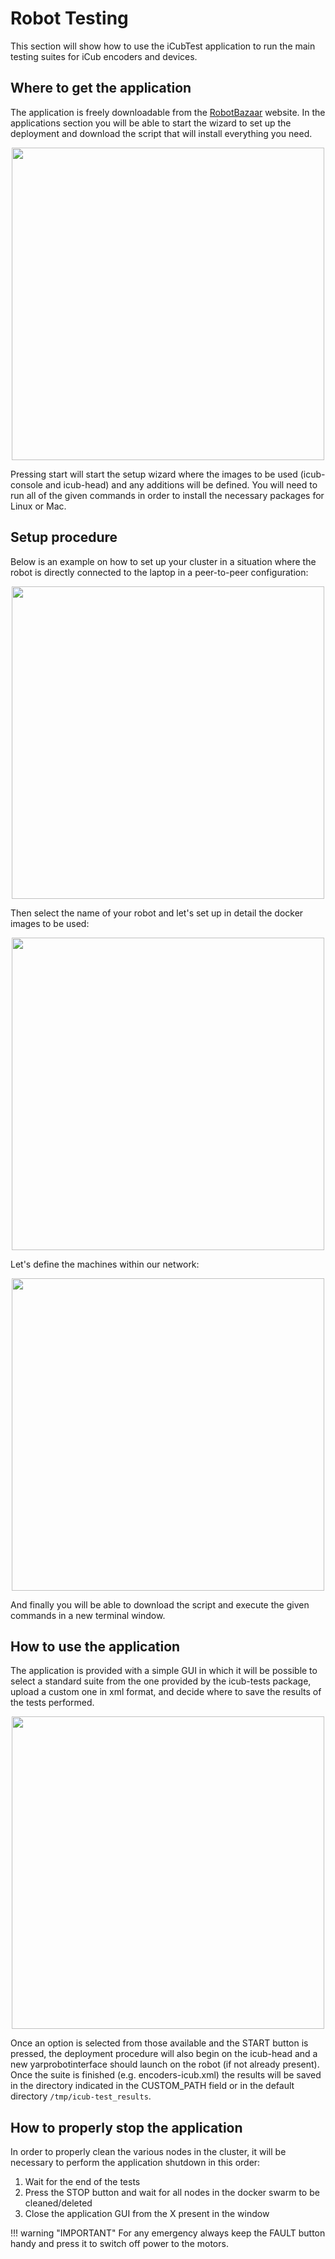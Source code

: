 # Robot Testing
This section will show how to use the iCubTest application to run the main testing suites for iCub encoders and devices.

## Where to get the application
The application is freely downloadable from the [RobotBazaar](https://robot-bazaar.iit.it/applications) website. In the applications section you will be able to start the wizard to set up the deployment and download the script that will install everything you need.

<center> <img src ="../img/robot-bazaar.png" height = 500px> </center>

Pressing start will start the setup wizard where the images to be used (icub-console and icub-head) and any additions will be defined. You will need to run all of the given commands in order to install the necessary packages for Linux or Mac.

## Setup procedure
Below is an example on how to set up your cluster in a situation where the robot is directly connected to the laptop in a peer-to-peer configuration:

<center> <img src ="../img/clusters.png" height = 500px> </center>

Then select the name of your robot and let's set up in detail the docker images to be used:

<center> <img src ="../img/docker_images.png" height = 500px> </center>

Let's define the machines within our network:

<center> <img src ="../img/clusters_machines.png" height = 500px> </center>

And finally you will be able to download the script and execute the given commands in a new terminal window.

## How to use the application
The application is provided with a simple GUI in which it will be possible to select a standard suite from the one provided by the icub-tests package, upload a custom one in xml format, and decide where to save the results of the tests performed.

<center> <img src ="../img/GUI.png" height = 500px> </center>

Once an option is selected from those available and the START button is pressed, the deployment procedure will also begin on the icub-head and a new yarprobotinterface should launch on the robot (if not already present). Once the suite is finished (e.g. encoders-icub.xml) the results will be saved in the directory indicated in the CUSTOM_PATH field or in the default directory `/tmp/icub-test_results`.

## How to properly stop the application
In order to properly clean the various nodes in the cluster, it will be necessary to perform the application shutdown in this order:

1. Wait for the end of the tests
2. Press the STOP button and wait for all nodes in the docker swarm to be cleaned/deleted
3. Close the application GUI from the X present in the window

!!! warning "IMPORTANT" 
    For any emergency always keep the FAULT button handy and press it to switch off power to the motors.






